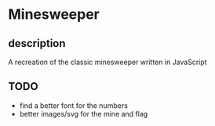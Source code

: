 # Minesweeper

## description
A recreation of the classic minesweeper written in JavaScript

## TODO
- find a better font for the numbers
- better images/svg for the mine and flag